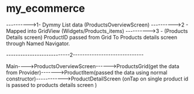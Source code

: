 # my_ecommerce

---------->1- Dymmy List data (ProductsOverviewScreen)
---------->2 - Mapped into GridView (Widgets/Products_items)
---------->3 - (Products Details screen) ProductID passed from Grid To Products details screen through Named Navigator.

---------------------------2------------------------------

Main---->ProductsOverviewScreen------>ProductsGrid(get the data from Provider)------->ProductItem(passed the data using normal constructor)------------>ProductDetailScreen (onTap on single product id is passed to products details screen )